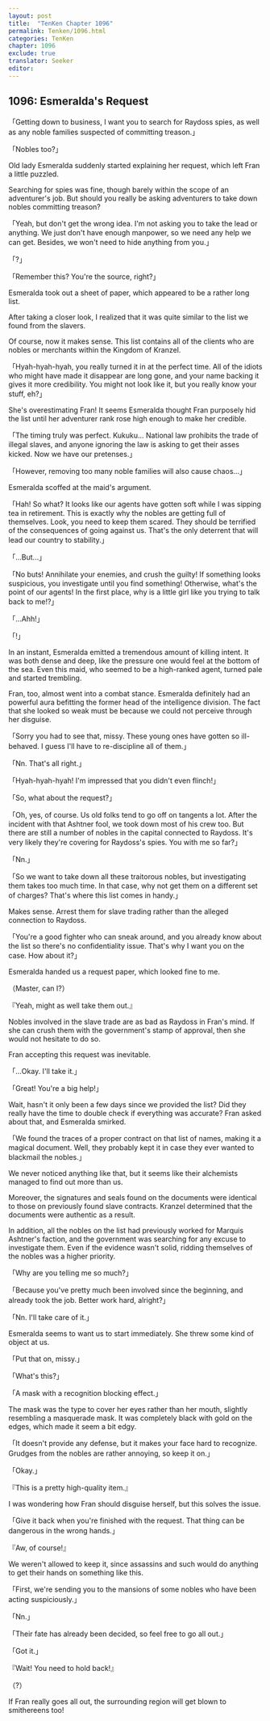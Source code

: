 ```yaml
---
layout: post
title:  "TenKen Chapter 1096"
permalink: Tenken/1096.html
categories: TenKen
chapter: 1096
exclude: true
translator: Seeker
editor: 
---
```

<h2>1096: Esmeralda's Request</h2>

「Getting down to business, I want you to search for Raydoss spies, as well as any noble families suspected of committing treason.」

「Nobles too?」

Old lady Esmeralda suddenly started explaining her request, which left Fran a little puzzled.

Searching for spies was fine, though barely within the scope of an adventurer's job. But should you really be asking adventurers to take down nobles committing treason?

「Yeah, but don't get the wrong idea. I'm not asking you to take the lead or anything. We just don't have enough manpower, so we need any help we can get. Besides, we won't need to hide anything from you.」

「?」

「Remember this? You're the source, right?」

Esmeralda took out a sheet of paper, which appeared to be a rather long list.

After taking a closer look, I realized that it was quite similar to the list we found from the slavers.

Of course, now it makes sense. This list contains all of the clients who are nobles or merchants within the Kingdom of Kranzel.

「Hyah-hyah-hyah, you really turned it in at the perfect time. All of the idiots who might have made it disappear are long gone, and your name backing it gives it more credibility. You might not look like it, but you really know your stuff, eh?」

She's overestimating Fran! It seems Esmeralda thought Fran purposely hid the list until her adventurer rank rose high enough to make her credible.

「The timing truly was perfect. Kukuku... National law prohibits the trade of illegal slaves, and anyone ignoring the law is asking to get their asses kicked. Now we have our pretenses.」

「However, removing too many noble families will also cause chaos...」

Esmeralda scoffed at the maid's argument.

「Hah! So what? It looks like our agents have gotten soft while I was sipping tea in retirement. This is exactly why the nobles are getting full of themselves. Look, you need to keep them scared. They should be terrified of the consequences of going against us. That's the only deterrent that will lead our country to stability.」

「...But...」

「No buts! Annihilate your enemies, and crush the guilty! If something looks suspicious, you investigate until you find something! Otherwise, what's the point of our agents! In the first place, why is a little girl like you trying to talk back to me!?」

「...Ahh!」

「!」

In an instant, Esmeralda emitted a tremendous amount of killing intent. It was both dense and deep, like the pressure one would feel at the bottom of the sea. Even this maid, who seemed to be a high-ranked agent, turned pale and started trembling.

Fran, too, almost went into a combat stance. Esmeralda definitely had an powerful aura befitting the former head of the intelligence division. The fact that she looked so weak must be because we could not perceive through her disguise.

「Sorry you had to see that, missy. These young ones have gotten so ill-behaved. I guess I'll have to re-discipline all of them.」

「Nn. That's all right.」

「Hyah-hyah-hyah! I'm impressed that you didn't even flinch!」

「So, what about the request?」

「Oh, yes, of course. Us old folks tend to go off on tangents a lot. After the incident with that Ashtner fool, we took down most of his crew too. But there are still a number of nobles in the capital connected to Raydoss. It's very likely they're covering for Raydoss's spies. You with me so far?」

「Nn.」

「So we want to take down all these traitorous nobles, but investigating them takes too much time. In that case, why not get them on a different set of charges? That's where this list comes in handy.」

Makes sense. Arrest them for slave trading rather than the alleged connection to Raydoss.

「You're a good fighter who can sneak around, and you already know about the list so there's no confidentiality issue. That's why I want you on the case. How about it?」

Esmeralda handed us a request paper, which looked fine to me.

（Master, can I?）

『Yeah, might as well take them out.』

Nobles involved in the slave trade are as bad as Raydoss in Fran's mind. If she can crush them with the government's stamp of approval, then she would not hesitate to do so.

Fran accepting this request was inevitable.

「...Okay. I'll take it.」

「Great! You're a big help!」

Wait, hasn't it only been a few days since we provided the list? Did they really have the time to double check if everything was accurate? Fran asked about that, and Esmeralda smirked.

「We found the traces of a proper contract on that list of names, making it a magical document. Well, they probably kept it in case they ever wanted to blackmail the nobles.」

We never noticed anything like that, but it seems like their alchemists managed to find out more than us.

Moreover, the signatures and seals found on the documents were identical to those on previously found slave contracts. Kranzel determined that the documents were authentic as a result.

In addition, all the nobles on the list had previously worked for Marquis Ashtner's faction, and the government was searching for any excuse to investigate them. Even if the evidence wasn't solid, ridding themselves of the nobles was a higher priority.

「Why are you telling me so much?」

「Because you've pretty much been involved since the beginning, and already took the job. Better work hard, alright?」

「Nn. I'll take care of it.」

Esmeralda seems to want us to start immediately. She threw some kind of object at us.

「Put that on, missy.」

「What's this?」

「A mask with a recognition blocking effect.」

The mask was the type to cover her eyes rather than her mouth, slightly resembling a masquerade mask. It was completely black with gold on the edges, which made it seem a bit edgy.

「It doesn't provide any defense, but it makes your face hard to recognize. Grudges from the nobles are rather annoying, so keep it on.」

「Okay.」

『This is a pretty high-quality item.』

I was wondering how Fran should disguise herself, but this solves the issue.

「Give it back when you're finished with the request. That thing can be dangerous in the wrong hands.」

『Aw, of course!』

We weren't allowed to keep it, since assassins and such would do anything to get their hands on something like this.

「First, we're sending you to the mansions of some nobles who have been acting suspiciously.」

「Nn.」

「Their fate has already been decided, so feel free to go all out.」

「Got it.」

『Wait! You need to hold back!』

（?）

If Fran really goes all out, the surrounding region will get blown to smithereens too!



